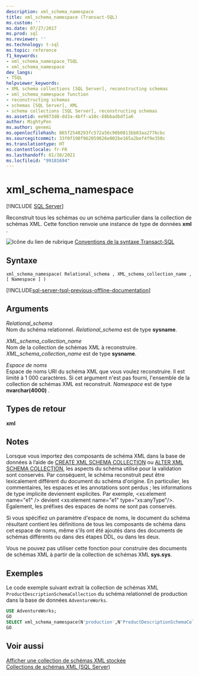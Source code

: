 ```yaml
---
description: xml_schema_namespace
title: xml_schema_namespace (Transact-SQL)
ms.custom: ''
ms.date: 07/27/2017
ms.prod: sql
ms.reviewer: ''
ms.technology: t-sql
ms.topic: reference
f1_keywords:
- xml_schema_namespace_TSQL
- xml_schema_namespace
dev_langs:
- TSQL
helpviewer_keywords:
- XML schema collections [SQL Server], reconstructing schemas
- xml_schema_namespace function
- reconstructing schemas
- schemas [SQL Server], XML
- schema collections [SQL Server], reconstructing schemas
ms.assetid: ee9873d8-dd3a-4bff-a10c-68bbadbdf1a6
author: MightyPen
ms.author: genemi
ms.openlocfilehash: 865f2548293fc572a56c90b0813bb83aa2776cbc
ms.sourcegitcommit: 33f0f190f962059826e002be165a2bef4f9e350c
ms.translationtype: HT
ms.contentlocale: fr-FR
ms.lasthandoff: 01/30/2021
ms.locfileid: "99181694"
---
```

# <a name="xml_schema_namespace"></a>xml_schema_namespace
[!INCLUDE [SQL Server](../../includes/applies-to-version/sqlserver.md)]

  Reconstruit tous les schémas ou un schéma particulier dans la collection de schémas XML. Cette fonction renvoie une instance de type de données **xml** .  
  
![Icône du lien de rubrique](../../database-engine/configure-windows/media/topic-link.gif "Icône du lien de rubrique") [Conventions de la syntaxe Transact-SQL](../../t-sql/language-elements/transact-sql-syntax-conventions-transact-sql.md)
  
## <a name="syntax"></a>Syntaxe  
  
```syntaxsql
xml_schema_namespace( Relational_schema , XML_schema_collection_name , [ Namespace ] )  
```  
  
[!INCLUDE[sql-server-tsql-previous-offline-documentation](../../includes/sql-server-tsql-previous-offline-documentation.md)]

## <a name="arguments"></a>Arguments
 *Relational_schema*  
 Nom du schéma relationnel. *Relational_schema* est de type **sysname**.  
  
 *XML_schema_collection_name*  
 Nom de la collection de schémas XML à reconstruire. *XML_schema_collection_name* est de type **sysname**.  
  
 *Espace de noms*  
 Espace de noms URI du schéma XML que vous voulez reconstruire. Il est limité à 1 000 caractères. Si cet argument n'est pas fourni, l'ensemble de la collection de schémas XML est reconstruit. *Namespace* est de type **nvarchar(4000)** .  
  
## <a name="return-types"></a>Types de retour  
 **xml**  
  
## <a name="remarks"></a>Notes  
 Lorsque vous importez des composants de schéma XML dans la base de données à l’aide de [CREATE XML SCHEMA COLLECTION](../../t-sql/statements/create-xml-schema-collection-transact-sql.md) ou [ALTER XML SCHEMA COLLECTION](../../t-sql/statements/alter-xml-schema-collection-transact-sql.md), les aspects du schéma utilisé pour la validation sont conservés. Par conséquent, le schéma reconstruit peut être lexicalement différent du document du schéma d'origine. En particulier, les commentaires, les espaces et les annotations sont perdus ; les informations de type implicite deviennent explicites. Par exemple, \<xs:element name="e1" /> devient \<xs:element name="e1" type="xs:anyType"/>. Également, les préfixes des espaces de noms ne sont pas conservés.  
  
 Si vous spécifiez un paramètre d'espace de noms, le document du schéma résultant contient les définitions de tous les composants de schéma dans cet espace de noms, même s'ils ont été ajoutés dans des documents de schémas différents ou dans des étapes DDL, ou dans les deux.  
  
 Vous ne pouvez pas utiliser cette fonction pour construire des documents de schémas XML à partir de la collection de schémas XML **sys.sys**.  
  
## <a name="examples"></a>Exemples  
 Le code exemple suivant extrait la collection de schémas XML `ProductDescriptionSchemaCollection` du schéma relationnel de production dans la base de données `AdventureWorks`.  
  
```sql
USE AdventureWorks;  
GO  
SELECT xml_schema_namespace(N'production',N'ProductDescriptionSchemaCollection');  
GO  
```  
  
## <a name="see-also"></a>Voir aussi  
 [Afficher une collection de schémas XML stockée](../../relational-databases/xml/view-a-stored-xml-schema-collection.md)   
 [Collections de schémas XML &#40;SQL Server&#41;](../../relational-databases/xml/xml-schema-collections-sql-server.md)  
  
  
